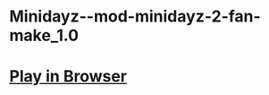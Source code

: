 # Minidayz--mod-minidayz-2-fan-make_1.0
 

# [Play in Browser]( https://kuthai.github.io/Minidayz-mod-minidayz-2-fan-make_1.0/)
